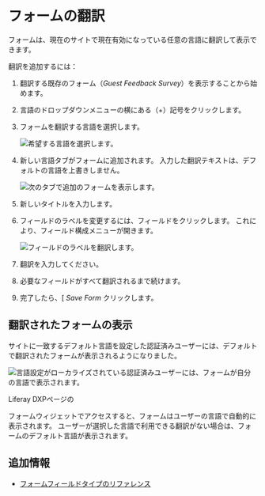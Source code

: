 # フォームの翻訳

フォームは、現在のサイトで現在有効になっている任意の言語に翻訳して表示できます。

翻訳を追加するには：

1.  翻訳する既存のフォーム（*Guest Feedback Survey*）を表示することから始めます。

2.  言語のドロップダウンメニューの横にある（+）記号をクリックします。

3.  フォームを翻訳する言語を選択します。

    ![希望する言語を選択します。](./translating-forms/images/01.png)

4.  新しい言語タブがフォームに追加されます。 入力した翻訳テキストは、デフォルトの言語を上書きしません。

    ![次のタブで追加のフォームを表示します。](./translating-forms/images/03.png)

5.  新しいタイトルを入力します。

6.  フィールドのラベルを変更するには、フィールドをクリックします。 これにより、フィールド構成メニューが開きます。

    ![フィールドのラベルを翻訳します。](./translating-forms/images/02.png)

7.  翻訳を入力してください。

8.  必要なフィールドがすべて翻訳されるまで続けます。

9.  完了したら、[ *Save Form* クリックします。

## 翻訳されたフォームの表示

サイトに一致するデフォルト言語を設定した認証済みユーザーには、デフォルトで翻訳されたフォームが表示されるようになりました。

![言語設定がローカライズされている認証済みユーザーには、フォームが自分の言語で表示されます。](./translating-forms/images/04.png)

Liferay DXPページ</a>の

フォームウィジェットでアクセスすると、フォームはユーザーの言語で自動的に表示されます。 ユーザーが選択した言語で利用できる翻訳がない場合は、フォームのデフォルト言語が表示されます。</p> 



## 追加情報

  - [フォームフィールドタイプのリファレンス](../forms-field-types-reference.md)
